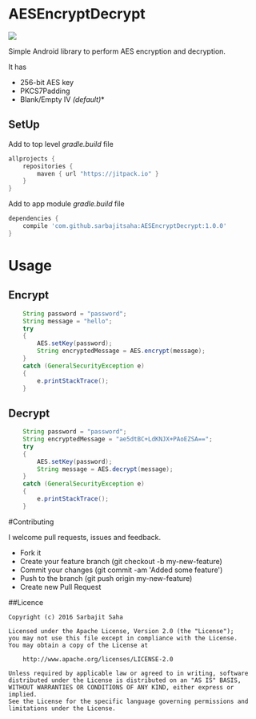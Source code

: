 AESEncryptDecrypt
================

[![](https://jitpack.io/v/sarbajitsaha/AESEncryptDecrypt.svg)](https://jitpack.io/#sarbajitsaha/AESEncryptDecrypt)


Simple Android library to perform AES encryption and decryption.

It has

 * 256-bit AES key
 * PKCS7Padding
 * Blank/Empty IV **(default*)**

## SetUp

Add to top level *gradle.build* file

```gradle
allprojects {
    repositories {
        maven { url "https://jitpack.io" }
    }
}
```

Add to app module *gradle.build* file
```gradle
dependencies {
	compile 'com.github.sarbajitsaha:AESEncryptDecrypt:1.0.0'
}
```

# Usage

## Encrypt

```java
    String password = "password";
    String message = "hello";
    try
    {
        AES.setKey(password);
        String encryptedMessage = AES.encrypt(message);
    }
    catch (GeneralSecurityException e)
    {
        e.printStackTrace();
    }
```

## Decrypt

```java
    String password = "password";
    String encryptedMessage = "ae5dtBC+LdKNJX+PAoEZSA==";
    try
    {
        AES.setKey(password);
        String message = AES.decrypt(message);
    }
    catch (GeneralSecurityException e)
    {
        e.printStackTrace();
    }
```



#Contributing

I welcome pull requests, issues and feedback.  

- Fork it
- Create your feature branch (git checkout -b my-new-feature)
- Commit your changes (git commit -am 'Added some feature')
- Push to the branch (git push origin my-new-feature)
- Create new Pull Request


##Licence

    Copyright (c) 2016 Sarbajit Saha
    
    Licensed under the Apache License, Version 2.0 (the "License");
    you may not use this file except in compliance with the License.
    You may obtain a copy of the License at
    
        http://www.apache.org/licenses/LICENSE-2.0
    
    Unless required by applicable law or agreed to in writing, software
    distributed under the License is distributed on an "AS IS" BASIS,
    WITHOUT WARRANTIES OR CONDITIONS OF ANY KIND, either express or implied.
    See the License for the specific language governing permissions and limitations under the License.
